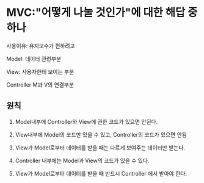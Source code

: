 # MVC:"어떻게 나눌 것인가"에 대한 해답 중 하나

사용이유: 유지보수가 편하려고

Model: 데이터 관련부분

View: 사용자한테 보이는 부분

Controller M과 V의 연결부분

## 원칙

1. Model내부에  Controller와 View에 관한 코드가 있으면 안된다.

2. View내부에  Model의 코드만 있을 수 있고, Controller의 코드가 있으면 안됨
3. View가 Model로부터 데이터를 받을 때는 다르게 보여주는 데이터만 받는다.
4. Controller 내부에는 Model과 View의 코드가 있을 수 있다.
5. View가 Model로부터 데이터를 받을 때 반드시 Controller 에서 받아야 한다.